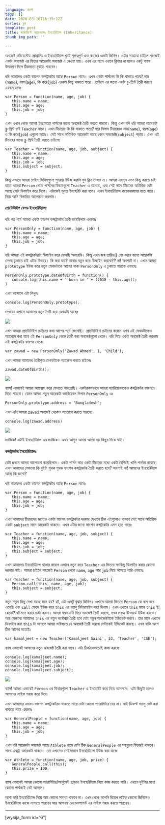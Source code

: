 ```yaml
---
language: বাংলা
tags: []
date: 2020-03-10T16:39:12Z
series: ব্লগ
template: post
title: জাভাস্ক্রিপ্ট অ্যাডভান্সঃ ইনহেরিট্যান্স (Inheritance)
thumb_img_path: ''

---
```

অবজেক্ট ওরিয়েন্টেড প্রোগ্রামিং এ ইনহেরিট্যান্স খুবই গুরুত্বপুর্ণ এবং কাজের একটা জিনিস। এটার সাহায্যে চাইলে সহজেই একটা অবজেক্ট এর ফিচার আরেকটা অবজেক্ট এ নেওয়া যায়। এখন এর মানে এখানে ক্লিয়ার না হলেও একটু বাস্তব উদাহরণ দিলে ঠিকমতো বুঝতে পারবেন।

ধরি আমাদের একটা ফাংশন কন্সট্রাকটর আছে `Person` নামে। এখন একটা পার্সনের কি কি থাকতে পারে? নাম (`name`), বয়স(`age`), কি করে(`job`) এরকম কিছু থাকতে পারে। তাইলে এর জন্যে একটা ব্লু-প্রিন্ট তৈরী করলে এরকম হবেঃ

    var Person = function(name, age, job) {
       this.name = name;
       this.age = age;
       this.job = job;
    }

এখন এখান থেকে আমরা ইচ্ছামতো পার্সনের জন্যে অবজেক্ট তৈরী করতে পারবো। কিন্তু এখন যদি ধরি আমরা আরেকটা ব্লু-প্রিন্ট চাই `Teacher` নামে। এখন টিচারের কি কি থাকতে পারে? ধরে নিলাম টিচারেরও নাম(`name`), বয়স(`age`) ও কি করে(`job`) এগুলো আছে। সেই সাথে অতিরিক্ত আরেকটা আছে কোন সাবজেক্ট(`subject`) পড়ায়। এখন এই টিচারের জন্যে ব্লু-প্রিন্ট তৈরী করতে চাইলেঃ

    var Teacher = function(name, age, job, subject) {
       this.name = name;
       this.age = age;
       this.job = job;
       this.subject = subject;
    }

কিন্তু এভাবে আমরা সেইম জিনিসগুলো পুনরায় ইউজ করাটা খুব ক্লিন দেখায় না। আমরা এখানে এমন কিছু করতে চাই যাতে আমরা `Person` থেকে পার্সনের ফিচারগুলো `Teacher` এ আনবো, এবং সেই সাথে টিচারের অতিরিক্ত যেটা আছে সেটা ডিফাইন করে দিবো। এটাকেই মূলত ইনহেরিট করা বলে। এখন ইনহেরিট্যান্স কয়েকরকমের হতে পারে। নিচে আমি বিস্তারিত আলোচনা করলাম।

#### প্রোটোটাইপ বেসড ইনহেরিট্যান্সঃ

ধরি গত পর্বে আমরা একটা ফাংশন কন্সট্রাকটর তৈরী করেছিলাম এরকমঃ

    var PersonOnly = function(name, age, job) {
       this.name = name;
       this.age = age;
       this.job = job;
    }

ধরি আমরা এই কন্সট্রাকটরটা ডিফাইন করে ফেলছি অলরেডি। কিন্তু এখন জন্ম তারিখ() বের করার জন্যে আরেকটা মেথড ঢুকাতে চাই এটার ভিতরে। কি করা যায়? আবার নতুন করে ডিফাইন করবো?? না! অবশ্যই না। এখান আমরা `prototype` ইউজ করে নতুন মেথডটাকে আগের থাকা `PersonOnly` এ ঢুকাতে পারবো এভাবেঃ

    PersonOnly.prototype.dateOfBirth = function() {
       console.log(this.name + ' born in ' + (2018 - this.age));
    }

এখন কন্সোলে এটা লিখুনঃ

    console.log(PersonOnly.prototype);

দেখবেন এখানে আমাদের নতুন তৈরী করা মেথডটা আছেঃ

![](https://cdn-images-1.medium.com/max/800/1*oZ97VERNJIK9Yja90rjurA.png)

এখন আমরা প্রোটোটাইপ চেইনের কথা আগের পর্বে জেনেছি। প্রোটোটাইপ চেইনের কারনে এখন এই মেথডটাকেও অ্যাক্সেস করা যাবে এই `PersonOnly` থেকে তৈরী করা অবজেক্টগুলো থেকে। ধরি নিচে একটা অবজেক্ট তৈরী করলাম এই কন্সট্রাকটর ফাংশন থেকেঃ

    var zawad = new PersonOnly('Zawad Ahmed', 1, 'Child');

এখন আমরা আমাদের তৈরীকৃত মেথডটাকে অ্যাক্সেস করতে চাইলেঃ

    zawad.dateOfBirth();

![](https://cdn-images-1.medium.com/max/800/1*uofIwFa_HKlydk4HgF9LRQ.png)

ব্যাস! এভাবেই আমরা অ্যাক্সেস করে ফেলতে পারতেছি। একইরকমভাবে আমরা ভ্যারিয়েবলকেও কন্সট্রাকটর ফাংশনে দিতে পারবো। যেমন আমরা নতুন আরেকটা ভ্যারিয়েবল দিলাম `PersonOnly` এঃ

    PersonOnly.prototype.address = 'Bangladesh';

এখন এটা আমরা `zawad` অবজেক্ট থেকেও অ্যাক্সেস করতে পারবোঃ

    console.log(zawad.address)

![](https://cdn-images-1.medium.com/max/800/1*ykZZmmUgm3BbqCswx6yp9A.png)

ম্যাজিক! এটাই ইনহেরিট্যান্স এর ম্যাজিক। এবার আসুন আমরা আরো বড় কিছুর দিকে যাই।

#### কন্সট্রাকটর ইনহেরিট্যান্সঃ

যেটা প্রথমে আমরা আলোচনা করেছিলাম। একটা পার্সন আর একটা টিচারের মধ্যে একটা বৈশিষ্ট্যে খালি পার্থক্য রয়েছে। এখন আমাদের সেজন্যে কি দুইটা পৃথক পৃথক ফাংশন কন্সট্রাকটর তৈরী করতে হবে? অবশ্যই না! আমাদের ইনহেরিট্যান্স আছে কি জন্যে?

ধরি আমাদের একটা ফাংশন কন্সট্রাকটর আছে `Person` নামেঃ

    var Person = function(name, age, job) {
       this.name = name;
       this.age = age;
       this.job = job;
    }

এখন আমাদের টিচারদের জন্যেও একটা ফাংশন কন্সট্রাকটর দরকার যেখানে ঠিক এইগুলোও থাকবে সেই সাথে অতিরিক্ত একটা `subject` নামে আরেকটা থাকবে। এখন এটার জন্যে ফাংশন কন্সট্রাকটর এমন হতে পারেঃ

    var Teacher = function(name, age, job, subject) {
       this.name = name;
       this.age = age;
       this.job = job;
       this.subject = subject;
    }

এখন আমাদের ইনহেরিট্যান্স থাকার কারনে এভাবে নতুন করে `Teacher` এর ভিতরে সবকিছু ডিফাইন করার কোনো দরকার নাই। আমরা চাইলে সহজেই `Person` থেকে `name`, `age` আর `job` নিয়ে আসতে পারি এভাবেঃ

    var Teacher = function(name, age, job, subject) {
       Person.call(this, name, age, job);
       this.subject = subject;
    }

নতুন নতুন কিছু দেখা যাচ্ছে মনে হয়? হ্যাঁ, এটা একটু বুঝার জিনিস। এখানে আমরা ভিতরে `Person` কে কল করে এনেছি এবং `call` মেথড ইউজ করে `this` এর ভ্যালু ডিটারমাইন করে দিলাম। এখন এখানে `this` মানে `this` ই! কেনো? হ্যাঁ মনে করার চেষ্টা করুন। আমরা যখন এটা দিয়ে অবজেক্ট তৈরী করবো, তখন `new` কীওয়ার্ড ইউজ করবো। আর সেজন্যে আমাদের `this` এর নতুন কন্টেক্সট তৈরী হবে যেটা নতুন অবজেক্টটাকে ইন্ডিকেট করবে। তার মানে এখানে ডিফাইন করা `this` টা আসলে আমরা ভবিষ্যতে যে অবজেক্ট তৈরী করবো সেটাকেই ইন্ডিকেট করছে। এখন বাকি অংশ ঠিক আগের মতোইঃ

    var kamaljeet = new Teacher('Kamaljeet Saini', 53, 'Teacher', 'CSE');

ব্যাস এভাবেই আমাদের নতুন অবজেক্ট তৈরী করা যাবে। এটা ঠিকঠাকমতোই কাজ করবেঃ

    console.log(kamaljeet.name);
    console.log(kamaljeet.age);
    console.log(kamaljeet.job);
    console.log(kamaljeet.subject);

![](https://cdn-images-1.medium.com/max/800/1*hiPpaLpUB_FJkRQM5rZFBA.png)

ব্যাস! আমরা এভাবেই `Person` এর ফিচারগুলো `Teacher` এ ইনহেরিট করে নিয়ে আসলাম। এটা কিছুটা হলেও আমাদের লাইফ সহজ করে দিবে।

এখন আমাদের এমনও ফাংশন কন্সট্রাকটরও থাকতে পারে যেটা কোনো প্যারামিটার নেয় না। বাই ডিফল্ট ভ্যালু সেট করা থাকতে পারে এরকমঃ

    var GeneralPeople = function(name, age, job) { 
       this.name = name;
       this.age = age;
       this.job = job;
    }

এখন ধরি আরেকটা অবজেক্ট আছে `Athlete` নামে যেটা ঠিক `GeneralPeople` এর সবগুলো ফিচারই থাকবে। সাথে এক্সট্রা আরেকটা থাকবে। তো এখানেও সেইমভাবে ইনহেরিট্যান্স ইউজ করা যাবেঃ

    var Athlete = function(name, age, job, prize) {
       GeneralPeople.call(this);
       this.prize = 100;
    }

ব্যাস এভাবেই আমরা কোনো প্যারামিটার/আর্গুমেন্ট ছাড়াও ইনহেরিট্যান্স নিয়ে কাজ করতে পারি। এখানে দুইটার মধ্যে কোনো পার্থক্যই নেই আসলে।

আশা করি ইনহেরিট্যান্স নিয়ে আর কোনো সমস্যা থাকবে না। এখন থেকে আপনি রিয়েল লাইফ কোনো জিনিসেও ইনহেরিট্যান্স কাজে লাগাতে পারবেন আর আপনার ডেভেলপমেন্ট এর লাইফ সহজ করতে পারবেন।

***

\[wysija_form id=”6″\]